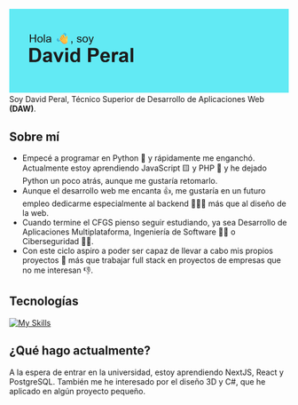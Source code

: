 ![image info](./header.png)
Soy David Peral, Técnico Superior de Desarrollo de Aplicaciones Web **(DAW)**.
<!--START_SECTION:waka-->
<!--END_SECTION:waka-->

## Sobre mí
- Empecé a programar en Python 🐍 y rápidamente me enganchó. Actualmente estoy aprendiendo JavaScript 🟨 y PHP 🐘 y he dejado Python un poco atrás, aunque me gustaría retomarlo.
- Aunque el desarrollo web me encanta 👍, me gustaría en un futuro empleo dedicarme especialmente al backend 🧑🏻‍💻 más que al diseño de la web.
- Cuando termine el CFGS pienso seguir estudiando, ya sea Desarrollo de Aplicaciones Multiplataforma, Ingeniería de Software 🧑‍💻 o Ciberseguridad 🕵️‍♂️.
- Con este ciclo aspiro a poder ser capaz de llevar a cabo mis propios proyectos 💪 más que trabajar full stack en proyectos de empresas que no me interesan 👎.

## Tecnologías
[![My Skills](https://skillicons.dev/icons?i=js,html,css,php,sql)](https://skillicons.dev)

## ¿Qué hago actualmente?
A la espera de entrar en la universidad, estoy aprendiendo NextJS, React y PostgreSQL. También me he interesado por el diseño 3D y C#, que he aplicado en algún proyecto pequeño.
